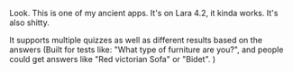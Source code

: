 Look. This is one of my ancient apps. It's on Lara 4.2, it kinda works. It's also shitty.

It supports multiple quizzes as well as different results based on the answers (Built for tests like: "What type of furniture are you?", and people could get answers like "Red victorian Sofa" or "Bidet". )
